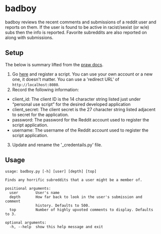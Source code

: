 # badboy

badboy reviews the recent comments and submissions of a reddit user and reports on them. If the user is found to be active in racist/sexist (or w/e) subs then the info is reported. Favorite subreddits are also reported on along with submissions.

## Setup

The below is summary lifted from the [praw docs](https://praw.readthedocs.io/en/latest/getting_started/authentication.html).

1. Go [here](https://www.reddit.com/prefs/apps/) and register a script. You can use your own account or a new one, it doesn't matter. You can use a 'redirect URL' of `http://localhost:8080`.
2. Record the following information:

* client_id: The client ID is the 14 character string listed just under “personal use script” for the desired developed application
* client_secret: The client secret is the 27 character string listed adjacent to secret for the application.
* password: The password for the Reddit account used to register the script application.
* username: The username of the Reddit account used to register the script application.

3. Update and rename the '_credentails.py' file.

## Usage
```
usage: badboy.py [-h] [user] [depth] [top]

Finds any horrific subreddits that a user might be a member of.

positional arguments:
  user        User's name
  depth       How far back to look in the user's submission and comment
              history. Defaults to 500.
  top         Number of highly upvoted comments to display. Defaults to 3.

optional arguments:
  -h, --help  show this help message and exit
```
